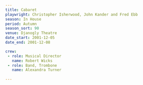 ```yaml
---
title: Cabaret
playwright: Christopher Isherwood, John Kander and Fred Ebb
season: In House
period: Autumn
season_sort: 90
venue: Djanogly Theatre
date_start: 2001-12-05
date_end: 2001-12-08

crew:
 - role: Musical Director
   name: Robert Wicks
 - role: Band, Trombone
   name: Alexandra Turner
   
---
```


